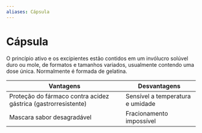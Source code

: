 ```yaml
---
aliases: Cápsula
---
```

# Cápsula
O princípio ativo e os excipientes estão contidos em um invólucro solúvel duro ou mole, de formatos e tamanhos variados, usualmente contendo uma dose única. Normalmente é formada de gelatina.

Vantagens | Desvantagens
--- | ---
Proteção do fármaco contra acidez gástrica (gastrorresistente) | Sensível a temperatura e umidade
Mascara sabor desagradável | Fracionamento impossível
